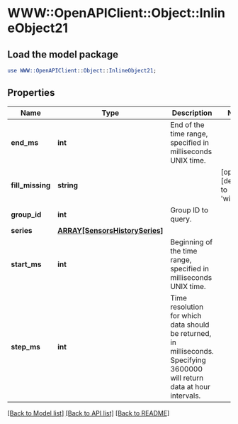 # WWW::OpenAPIClient::Object::InlineObject21

## Load the model package
```perl
use WWW::OpenAPIClient::Object::InlineObject21;
```

## Properties
Name | Type | Description | Notes
------------ | ------------- | ------------- | -------------
**end_ms** | **int** | End of the time range, specified in milliseconds UNIX time. | 
**fill_missing** | **string** |  | [optional] [default to &#39;withNull&#39;]
**group_id** | **int** | Group ID to query. | 
**series** | [**ARRAY[SensorsHistorySeries]**](SensorsHistorySeries.md) |  | 
**start_ms** | **int** | Beginning of the time range, specified in milliseconds UNIX time. | 
**step_ms** | **int** | Time resolution for which data should be returned, in milliseconds. Specifying 3600000 will return data at hour intervals. | 

[[Back to Model list]](../README.md#documentation-for-models) [[Back to API list]](../README.md#documentation-for-api-endpoints) [[Back to README]](../README.md)


